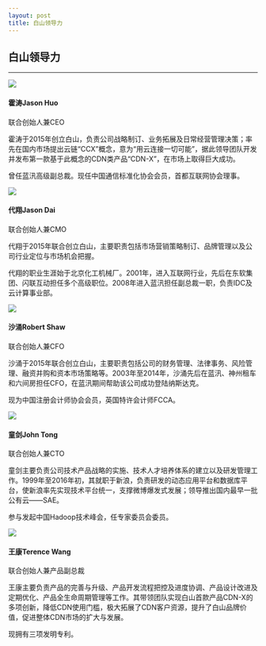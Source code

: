 ```yaml
---
layout: post
title: 白山领导力
---
```


<div class="management">
    <h2>白山领导力</h2>
    <hr>
</div>
<div class="list-management mar-b-40-sm">
    <div class="management-box">
        <img class="management-img" src="{{ site.baseurl }}/public/image/management/management-01.jpg">
        <h4 class="management-h4">霍涛Jason Huo</h4>
        <p class="management-position">联合创始人兼CEO</p>
        <p class="management-p">霍涛于2015年创立白山，负责公司战略制订、业务拓展及日常经营管理决策；率先在国内市场提出云链“CCX”概念，意为“用云连接一切可能”，据此领导团队开发并发布第一款基于此概念的CDN类产品“CDN-X”，在市场上取得巨大成功。</p>
        <p class="management-p">曾任蓝汛高级副总裁。现任中国通信标准化协会会员，首都互联网协会理事。</p>
    </div>
    <div class="management-box">
        <img class="management-img" src="{{ site.baseurl }}/public/image/management/management-02.png">
        <h4 class="management-h4">代翔Jason Dai</h4>
        <p class="management-position">联合创始人兼CMO</p>
        <p class="management-p">代翔于2015年联合创立白山，主要职责包括市场营销策略制订、品牌管理以及公司行业定位与市场机会把握。</p>
        <p class="management-p">代翔的职业生涯始于北京化工机械厂。2001年，进入互联网行业，先后在东软集团、闪联互动担任多个高级职位。2008年进入蓝汛担任副总裁一职，负责IDC及云计算事业部。</p>
    </div>
    <div class="management-box">
        <img class="management-img" src="{{ site.baseurl }}/public/image/management/management-03.png">
        <h4 class="management-h4">沙涌Robert Shaw</h4>
        <p class="management-position">联合创始人兼CFO</p>
        <p class="management-p">沙涌于2015年联合创立白山，主要职责包括公司的财务管理、法律事务、风险管理、融资并购和资本市场策略等。2003年至2014年，沙涌先后在蓝汛、神州租车和六间房担任CFO，在蓝汛期间帮助该公司成功登陆纳斯达克。</p>
        <p class="management-p">现为中国注册会计师协会会员，英国特许会计师FCCA。</p>
    </div>
    <div class="management-box">
        <img class="management-img" src="{{ site.baseurl }}/public/image/management/management-04.jpg">
        <h4 class="management-h4">童剑John Tong</h4>
        <p class="management-position">联合创始人兼CTO</p>
        <p class="management-p">童剑主要负责公司技术产品战略的实施、技术人才培养体系的建立以及研发管理工作。1999年至2016年初，其就职于新浪，负责研发的动态应用平台和数据库平台，使新浪率先实现技术平台统一，支撑微博爆发式发展；领导推出国内最早一批公有云——SAE。</p>
        <p class="management-p">参与发起中国Hadoop技术峰会，任专家委员会委员。</p>
    </div>
    <div class="management-box">
        <img class="management-img" src="{{ site.baseurl }}/public/image/management/management-05.png">
        <h4 class="management-h4">王康Terence Wang</h4>
        <p class="management-position">联合创始人兼产品副总裁</p>
        <p class="management-p">王康主要负责产品的完善与升级、产品开发流程把控及进度协调、产品设计改进及定期优化、产品全生命周期管理等工作。其带领团队实现白山首款产品CDN-X的多项创新，降低CDN使用门槛，极大拓展了CDN客户资源，提升了白山品牌价值，促进整体CDN市场的扩大与发展。</p>
        <p class="management-p">现拥有三项发明专利。</p>
    </div>
    <div class="clean"></div>
</div>

